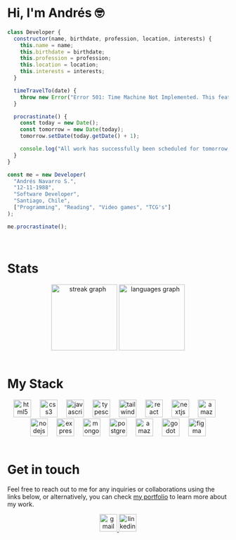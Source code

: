 # Hi, I'm Andrés 🤓

```js
class Developer {
  constructor(name, birthdate, profession, location, interests) {
    this.name = name;
    this.birthdate = birthdate;
    this.profession = profession;
    this.location = location;
    this.interests = interests;
  }

  timeTravelTo(date) {
    throw new Error("Error 501: Time Machine Not Implemented. This feature hasn't been implemented yet. Try again in the future.");
  }

  procrastinate() {
    const today = new Date();
    const tomorrow = new Date(today);
    tomorrow.setDate(today.getDate() + 1);

    console.log("All work has successfully been scheduled for tomorrow, " + tomorrow.toDateString() + ".");
  } 
}

const me = new Developer(
  "Andrés Navarro S.",
  "12-11-1988",
  "Software Developer",
  "Santiago, Chile",
  ["Programming", "Reading", "Video games", "TCG's"]
);

me.procrastinate();

```


<br/>

# Stats

<div align="center">
  <img src="https://streak-stats.demolab.com?user=andresns&locale=en&mode=daily&theme=dark&hide_border=true&border_radius=5&order=3" height="150" alt="streak graph"  />
  <img src="https://github-readme-stats.vercel.app/api/top-langs?username=andresns&locale=en&hide_title=false&layout=compact&card_width=320&langs_count=6&theme=dark&hide_border=true&order=2" height="150" alt="languages graph"  />
</div>
<br/>

# My Stack

<div align="center">
  <img src="https://skillicons.dev/icons?i=html" height="40" alt="html5 logo"  />
  <img width="12" />
  <img src="https://skillicons.dev/icons?i=css" height="40" alt="css3 logo"  />
  <img width="12" />
  <img src="https://skillicons.dev/icons?i=js" height="40" alt="javascript logo"  />
  <img width="12" />
  <img src="https://skillicons.dev/icons?i=ts" height="40" alt="typescript logo"  />
  <img width="12" />
  <img src="https://skillicons.dev/icons?i=tailwind" height="40" alt="tailwindcss logo"  />
  <img width="12" />
  <img src="https://skillicons.dev/icons?i=react" height="40" alt="react logo"  />
  <img width="12" />
  <img src="https://skillicons.dev/icons?i=nextjs" height="40" alt="nextjs logo"  />
  <img width="12" />
  <img src="https://skillicons.dev/icons?i=aws" height="40" alt="amazonwebservices logo"  />
  <img width="12" />
  <img src="https://skillicons.dev/icons?i=nodejs" height="40" alt="nodejs logo"  />
  <img width="12" />
  <img src="https://skillicons.dev/icons?i=express" height="40" alt="express logo"  />
  <img width="12" />
  <img src="https://skillicons.dev/icons?i=mongodb" height="40" alt="mongodb logo"  />
  <img width="12" />
  <img src="https://skillicons.dev/icons?i=postgres" height="40" alt="postgresql logo"  />
  <img width="12" />
  <img src="https://skillicons.dev/icons?i=dynamodb" height="40" alt="amazondynamodb logo"  />
  <img width="12" />
  <img src="https://skillicons.dev/icons?i=godot" height="40" alt="godot logo"  />
  <img width="12" />
  <img src="https://skillicons.dev/icons?i=figma" height="40" alt="figma logo"  />
</div>
<br/>

# Get in touch
Feel free to reach out to me for any inquiries or collaborations using the links below, or alternatively, you can check [my portfolio](https://andresns.dev/) to learn more about my work.

<div align="center">
  <a href="mailto:andresns@pm.me">
  <img src="https://img.shields.io/static/v1?message=Gmail&logo=gmail&label=&color=D14836&logoColor=white&labelColor=&style=flat" height="40" alt="gmail logo"  />  
  </a>
  <a href="https://www.linkedin.com/in/andres-navarro-silva/">
  <img src="https://img.shields.io/static/v1?message=LinkedIn&logo=linkedin&label=&color=0077B5&logoColor=white&labelColor=&style=flat" height="40" alt="linkedin logo"  />
    </a>
</div>
